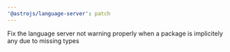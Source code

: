 ```yaml
---
'@astrojs/language-server': patch
---
```


Fix the language server not warning properly when a package is implicitely any due to missing types
